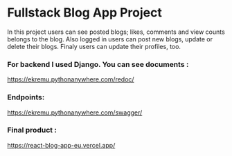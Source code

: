# Fullstack Blog App Project

In this project users can see posted blogs; likes, comments and view counts belongs to the blog.
Also logged in users can post new blogs, update or delete their blogs.
Finaly users can update their profiles, too.

### For backend I used Django. You can see documents :
https://ekremu.pythonanywhere.com/redoc/

### Endpoints:
https://ekremu.pythonanywhere.com/swagger/

### Final product :
https://react-blog-app-eu.vercel.app/

